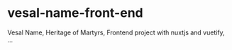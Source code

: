 # vesal-name-front-end
Vesal Name, Heritage of Martyrs, Frontend project with nuxtjs and vuetify, ...
